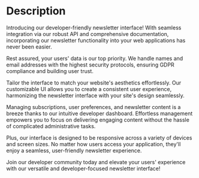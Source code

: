 # Description
Introducing our developer-friendly newsletter interface! With seamless integration via our robust API and comprehensive documentation, incorporating our newsletter functionality into your web applications has never been easier.

Rest assured, your users' data is our top priority. We handle names and email addresses with the highest security protocols, ensuring GDPR compliance and building user trust.

Tailor the interface to match your website's aesthetics effortlessly. Our customizable UI allows you to create a consistent user experience, harmonizing the newsletter interface with your site's design seamlessly.

Managing subscriptions, user preferences, and newsletter content is a breeze thanks to our intuitive developer dashboard. Effortless management empowers you to focus on delivering engaging content without the hassle of complicated administrative tasks.

Plus, our interface is designed to be responsive across a variety of devices and screen sizes. No matter how users access your application, they'll enjoy a seamless, user-friendly newsletter experience.

Join our developer community today and elevate your users' experience with our versatile and developer-focused newsletter interface!